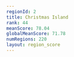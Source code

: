 ```yaml
---
regionId: 2
title: Christmas Island
rank: 44
meanScore: 78.04
globalMeanScore: 71.78
numRegions: 220
layout: region_score
---
```


